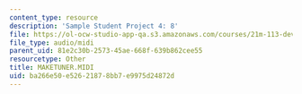 ```yaml
---
content_type: resource
description: 'Sample Student Project 4: 8'
file: https://ol-ocw-studio-app-qa.s3.amazonaws.com/courses/21m-113-developing-musical-structures-fall-2002/ba266e50e52621878bb7e9975d24872d_MAKETUNER.MIDI
file_type: audio/midi
parent_uid: 81e2c30b-2573-45ae-668f-639b862cee55
resourcetype: Other
title: MAKETUNER.MIDI
uid: ba266e50-e526-2187-8bb7-e9975d24872d
---
```

